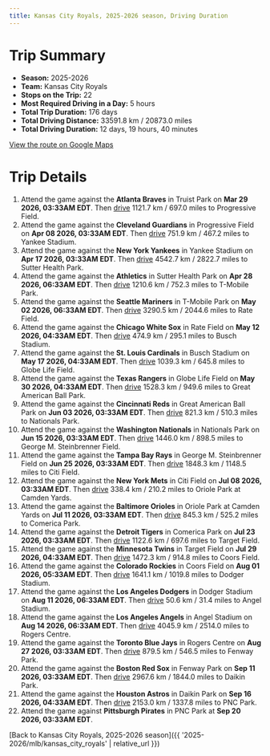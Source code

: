 ```yaml
---
title: Kansas City Royals, 2025-2026 season, Driving Duration
---
```


# Trip Summary
- **Season:** 2025-2026
- **Team:** Kansas City Royals
- **Stops on the Trip:** 22
- **Most Required Driving in a Day:** 5 hours
- **Total Trip Duration:** 176 days
- **Total Driving Distance:** 33591.8 km / 20873.0 miles
- **Total Driving Duration:** 12 days, 19 hours, 40 minutes

[View the route on Google Maps](https://www.google.com/maps/dir/Truist+Park+Atlanta/Progressive+Field+Cleveland/Yankee+Stadium+Bronx/Sutter+Health+Park+Sacramento/T-Mobile+Park+Seattle/Rate+Field+Chicago/Busch+Stadium+St.+Louis/Globe+Life+Field+Arlington/Great+American+Ball+Park+Cincinnati/Nationals+Park+Washington/George+M.+Steinbrenner+Field+Tampa/Citi+Field+Flushing/Oriole+Park+at+Camden+Yards+Baltimore/Comerica+Park+Detroit/Target+Field+Minneapolis/Coors+Field+Denver/Dodger+Stadium+Los+Angeles/Angel+Stadium+Anaheim/Rogers+Centre+Toronto/Fenway+Park+Boston/Daikin+Park+Houston/PNC+Park+Pittsburgh)

# Trip Details
1. Attend the game against the **Atlanta Braves** in Truist Park on **Mar 29 2026, 03:33AM EDT**. Then [drive](https://www.google.com/maps/dir/Truist+Park+Atlanta/Progressive+Field+Cleveland) 1121.7 km / 697.0 miles to Progressive Field.
2. Attend the game against the **Cleveland Guardians** in Progressive Field on **Apr 08 2026, 03:33AM EDT**. Then [drive](https://www.google.com/maps/dir/Progressive+Field+Cleveland/Yankee+Stadium+Bronx) 751.9 km / 467.2 miles to Yankee Stadium.
3. Attend the game against the **New York Yankees** in Yankee Stadium on **Apr 17 2026, 03:33AM EDT**. Then [drive](https://www.google.com/maps/dir/Yankee+Stadium+Bronx/Sutter+Health+Park+Sacramento) 4542.7 km / 2822.7 miles to Sutter Health Park.
4. Attend the game against the **Athletics** in Sutter Health Park on **Apr 28 2026, 06:33AM EDT**. Then [drive](https://www.google.com/maps/dir/Sutter+Health+Park+Sacramento/T-Mobile+Park+Seattle) 1210.6 km / 752.3 miles to T-Mobile Park.
5. Attend the game against the **Seattle Mariners** in T-Mobile Park on **May 02 2026, 06:33AM EDT**. Then [drive](https://www.google.com/maps/dir/T-Mobile+Park+Seattle/Rate+Field+Chicago) 3290.5 km / 2044.6 miles to Rate Field.
6. Attend the game against the **Chicago White Sox** in Rate Field on **May 12 2026, 04:33AM EDT**. Then [drive](https://www.google.com/maps/dir/Rate+Field+Chicago/Busch+Stadium+St.+Louis) 474.9 km / 295.1 miles to Busch Stadium.
7. Attend the game against the **St. Louis Cardinals** in Busch Stadium on **May 17 2026, 04:33AM EDT**. Then [drive](https://www.google.com/maps/dir/Busch+Stadium+St.+Louis/Globe+Life+Field+Arlington) 1039.3 km / 645.8 miles to Globe Life Field.
8. Attend the game against the **Texas Rangers** in Globe Life Field on **May 30 2026, 04:33AM EDT**. Then [drive](https://www.google.com/maps/dir/Globe+Life+Field+Arlington/Great+American+Ball+Park+Cincinnati) 1528.3 km / 949.6 miles to Great American Ball Park.
9. Attend the game against the **Cincinnati Reds** in Great American Ball Park on **Jun 03 2026, 03:33AM EDT**. Then [drive](https://www.google.com/maps/dir/Great+American+Ball+Park+Cincinnati/Nationals+Park+Washington) 821.3 km / 510.3 miles to Nationals Park.
10. Attend the game against the **Washington Nationals** in Nationals Park on **Jun 15 2026, 03:33AM EDT**. Then [drive](https://www.google.com/maps/dir/Nationals+Park+Washington/George+M.+Steinbrenner+Field+Tampa) 1446.0 km / 898.5 miles to George M. Steinbrenner Field.
11. Attend the game against the **Tampa Bay Rays** in George M. Steinbrenner Field on **Jun 25 2026, 03:33AM EDT**. Then [drive](https://www.google.com/maps/dir/George+M.+Steinbrenner+Field+Tampa/Citi+Field+Flushing) 1848.3 km / 1148.5 miles to Citi Field.
12. Attend the game against the **New York Mets** in Citi Field on **Jul 08 2026, 03:33AM EDT**. Then [drive](https://www.google.com/maps/dir/Citi+Field+Flushing/Oriole+Park+at+Camden+Yards+Baltimore) 338.4 km / 210.2 miles to Oriole Park at Camden Yards.
13. Attend the game against the **Baltimore Orioles** in Oriole Park at Camden Yards on **Jul 11 2026, 03:33AM EDT**. Then [drive](https://www.google.com/maps/dir/Oriole+Park+at+Camden+Yards+Baltimore/Comerica+Park+Detroit) 845.3 km / 525.2 miles to Comerica Park.
14. Attend the game against the **Detroit Tigers** in Comerica Park on **Jul 23 2026, 03:33AM EDT**. Then [drive](https://www.google.com/maps/dir/Comerica+Park+Detroit/Target+Field+Minneapolis) 1122.6 km / 697.6 miles to Target Field.
15. Attend the game against the **Minnesota Twins** in Target Field on **Jul 29 2026, 04:33AM EDT**. Then [drive](https://www.google.com/maps/dir/Target+Field+Minneapolis/Coors+Field+Denver) 1472.3 km / 914.8 miles to Coors Field.
16. Attend the game against the **Colorado Rockies** in Coors Field on **Aug 01 2026, 05:33AM EDT**. Then [drive](https://www.google.com/maps/dir/Coors+Field+Denver/Dodger+Stadium+Los+Angeles) 1641.1 km / 1019.8 miles to Dodger Stadium.
17. Attend the game against the **Los Angeles Dodgers** in Dodger Stadium on **Aug 11 2026, 06:33AM EDT**. Then [drive](https://www.google.com/maps/dir/Dodger+Stadium+Los+Angeles/Angel+Stadium+Anaheim) 50.6 km / 31.4 miles to Angel Stadium.
18. Attend the game against the **Los Angeles Angels** in Angel Stadium on **Aug 14 2026, 06:33AM EDT**. Then [drive](https://www.google.com/maps/dir/Angel+Stadium+Anaheim/Rogers+Centre+Toronto) 4045.9 km / 2514.0 miles to Rogers Centre.
19. Attend the game against the **Toronto Blue Jays** in Rogers Centre on **Aug 27 2026, 03:33AM EDT**. Then [drive](https://www.google.com/maps/dir/Rogers+Centre+Toronto/Fenway+Park+Boston) 879.5 km / 546.5 miles to Fenway Park.
20. Attend the game against the **Boston Red Sox** in Fenway Park on **Sep 11 2026, 03:33AM EDT**. Then [drive](https://www.google.com/maps/dir/Fenway+Park+Boston/Daikin+Park+Houston) 2967.6 km / 1844.0 miles to Daikin Park.
21. Attend the game against the **Houston Astros** in Daikin Park on **Sep 16 2026, 04:33AM EDT**. Then [drive](https://www.google.com/maps/dir/Daikin+Park+Houston/PNC+Park+Pittsburgh) 2153.0 km / 1337.8 miles to PNC Park.
22. Attend the game against **Pittsburgh Pirates** in PNC Park at **Sep 20 2026, 03:33AM EDT**.

[Back to Kansas City Royals, 2025-2026 season]({{ '2025-2026/mlb/kansas_city_royals' | relative_url }})
